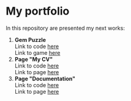 # My portfolio

In this repository are presented my next works:
1. **Gem Puzzle**   
   Link to code [here](https://github.com/Ruslana-P/Portfolio/tree/main/game_gem_puzzle)   
   Link to game [here](https://ruslana-p.github.io/Portfolio/game_gem_puzzle/index.html)      
2.  **Page "My CV"**    
   Link to code [here](https://github.com/Ruslana-P/Portfolio/tree/main/page_my_cv)        
   Link to page [here](https://ruslana-p.github.io/Portfolio/page_my_cv/index.html)
3. **Page "Documentation"**    
   Link to code [here](https://github.com/Ruslana-P/Portfolio/tree/main/page_documentation)        
   Link to page [here](https://ruslana-p.github.io/Portfolio/page_documentation/index.html)